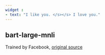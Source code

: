 ```yaml
---
widget :
- text: "I like you. </s></s> I love you."
---
```


## bart-large-mnli

Trained by Facebook, [original source](https://github.com/pytorch/fairseq/tree/master/examples/bart)
